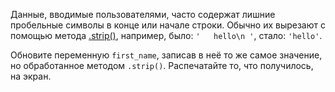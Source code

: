 
Данные, вводимые пользователями, часто содержат лишние пробельные символы в конце или начале строки. Обычно их вырезают с помощью метода [.strip()](https://docs.python.org/3/library/stdtypes.html), например, было: `'   hello\n '`, стало: `'hello'`.

Обновите переменную `first_name`, записав в неё то же самое значение, но обработанное методом `.strip()`. Распечатайте то, что получилось, на экран.
